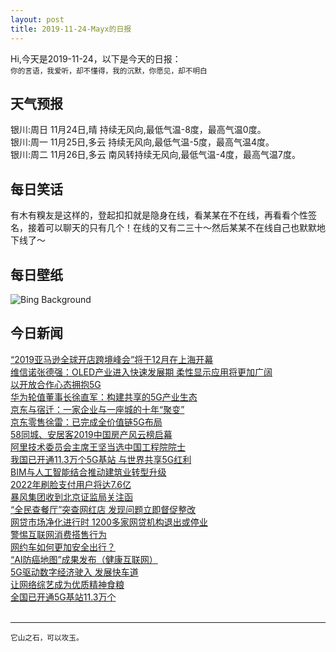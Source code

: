 ```yaml
---
layout: post
title: 2019-11-24-Mayx的日报
---
```


Hi,今天是2019-11-24，以下是今天的日报：<br><small>
你的言语，我爱听，却不懂得，我的沉默，你愿见，却不明白</small><!--more-->
## 天气预报
银川:周日 11月24日,晴 持续无风向,最低气温-8度，最高气温0度。<br>银川:周一 11月25日,多云 持续无风向,最低气温-5度，最高气温4度。<br>银川:周二 11月26日,多云 南风转持续无风向,最低气温-4度，最高气温7度。
## 每日笑话
有木有糗友是这样的，登起扣扣就是隐身在线，看某某在不在线，再看看个性签名，接着可以聊天的只有几个！在线的又有二三十～然后某某不在线自己也默默地下线了～
## 每日壁纸
![Bing Background](https://cn.bing.com/th?id=OHR.QueenVictoriaAgave_EN-US8690321294_1920x1080.jpg&rf=LaDigue_1920x1080.jpg&pid=hp "For Fibonacci Day, an agave plant (© Moab Republic/Shutterstock)")
## 今日新闻

[“2019亚马逊全球开店跨境峰会”将于12月在上海开幕](http://it.people.com.cn/n1/2019/1123/c1009-31470998.html)   
[维信诺张德强：OLED产业进入快速发展期 柔性显示应用将更加广阔](http://it.people.com.cn/n1/2019/1123/c1009-31470888.html)   
[以开放合作心态拥抱5G](http://it.people.com.cn/n1/2019/1123/c1009-31470600.html)   
[华为轮值董事长徐直军：构建共享的5G产业生态](http://it.people.com.cn/n1/2019/1122/c1009-31469713.html)   
[京东与宿迁：一家企业与一座城的十年“聚变”](http://it.people.com.cn/n1/2019/1122/c1009-31470111.html)   
[京东零售徐雷：已完成全价值链5G布局](http://it.people.com.cn/n1/2019/1122/c1009-31470127.html)   
[58同城、安居客2019中国房产风云榜启幕](http://it.people.com.cn/n1/2019/1122/c1009-31470241.html)   
[阿里技术委员会主席王坚当选中国工程院院士](http://it.people.com.cn/n1/2019/1122/c1009-31470010.html)   
[我国已开通11.3万个5G基站 与世界共享5G红利](http://it.people.com.cn/n1/2019/1122/c1009-31469980.html)   
[BIM与人工智能结合推动建筑业转型升级](http://it.people.com.cn/n1/2019/1122/c1009-31469660.html)   
[2022年刷脸支付用户将达7.6亿](http://it.people.com.cn/n1/2019/1122/c1009-31468987.html)   
[暴风集团收到北京证监局关注函](http://it.people.com.cn/n1/2019/1122/c1009-31468998.html)   
[“全民查餐厅”突查网红店 发现问题立即督促整改](http://it.people.com.cn/n1/2019/1122/c1009-31468999.html)   
[网贷市场净化进行时 1200多家网贷机构退出或停业](http://it.people.com.cn/n1/2019/1122/c1009-31468791.html)   
[警惕互联网消费搭售行为](http://it.people.com.cn/n1/2019/1122/c1009-31468792.html)   
[网约车如何更加安全出行？](http://it.people.com.cn/n1/2019/1122/c1009-31468793.html)   
[“AI防癌地图”成果发布（健康互联网）](http://it.people.com.cn/n1/2019/1122/c1009-31468803.html)   
[5G驱动数字经济驶入 发展快车道](http://it.people.com.cn/n1/2019/1122/c1009-31468722.html)   
[让网络综艺成为优质精神食粮](http://it.people.com.cn/n1/2019/1122/c1009-31468768.html)   
[全国已开通5G基站11.3万个](http://it.people.com.cn/n1/2019/1122/c1009-31468780.html)   
<br />

***

<small>它山之石，可以攻玉。</small>
